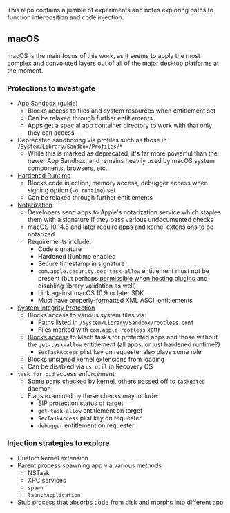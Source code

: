 This repo contains a jumble of experiments and notes exploring paths to function
interposition and code injection.

## macOS

macOS is the main focus of this work, as it seems to apply the most complex and
convoluted layers out of all of the major desktop platforms at the moment.

### Protections to investigate

* [App Sandbox][as] ([guide][asdg])
  * Blocks access to files and system resources when entitlement set
  * Can be relaxed through further entitlements
  * Apps get a special app container directory to work with that only they can
    access
* Deprecated sandboxing via profiles such as those in
  `/System/Library/Sandbox/Profiles/*`
  * While this is marked as deprecated, it's far more powerful than the newer
    App Sandbox, and remains heavily used by macOS system components, browsers,
    etc.
* [Hardened Runtime][hr]
  * Blocks code injection, memory access, debugger access when signing option
    (`-o runtime`) set
  * Can be relaxed through further entitlements
* [Notarization][nz]
  * Developers send apps to Apple's notarization service which staples them with
    a signature if they pass various undocumented checks
  * macOS 10.14.5 and later require apps and kernel extensions to be notarized
  * Requirements include:
    * Code signature
    * Hardened Runtime enabled
    * Secure timestamp in signature
    * `com.apple.security.get-task-allow` entitlement must not be present (but
      perhaps [permissible when hosting plugins][nzplugins] and disabling
      library validation as well)
    * Link against macOS 10.9 or later SDK
    * Must have properly-formatted XML ASCII entitlements
* [System Integrity Protection][sip]
  * Blocks access to various system files via:
    * Paths listed in `/System/Library/Sandbox/rootless.conf`
    * Files marked with `com.apple.rootless` xattr
  * [Blocks access][sipruntime] to Mach tasks for protected apps and those
    without the `get-task-allow` entitlement (all apps, or just hardened
    runtime?)
      * `SecTaskAccess` plist key on requester also plays some role
  * Blocks unsigned kernel extensions from loading
  * Can be disabled via `csrutil` in Recovery OS
* `task_for_pid` access enforcement
  * Some parts checked by kernel, others passed off to `taskgated` daemon
  * Flags examined by these checks may include:
    * SIP protection status of target
    * `get-task-allow` entitlement on target
    * `SecTaskAccess` plist key on requester
    * `debugger` entitlement on requester

### Injection strategies to explore

* Custom kernel extension
* Parent process spawning app via various methods
  * NSTask
  * XPC services
  * `spawn`
  * `launchApplication`
* Stub process that absorbs code from disk and morphs into different app

[as]: https://developer.apple.com/documentation/security/app_sandbox
[asdg]: https://developer.apple.com/library/archive/documentation/Security/Conceptual/AppSandboxDesignGuide/
[hr]: https://developer.apple.com/documentation/security/hardened_runtime
[nz]: https://developer.apple.com/documentation/xcode/notarizing_macos_software_before_distribution
[nzplugins]: https://developer.apple.com/documentation/xcode/notarizing_macos_software_before_distribution/resolving_common_notarization_issues#3087731
[sip]: https://developer.apple.com/library/archive/documentation/Security/Conceptual/System_Integrity_Protection_Guide/
[sipruntime]: https://developer.apple.com/library/archive/documentation/Security/Conceptual/System_Integrity_Protection_Guide/RuntimeProtections/RuntimeProtections.html
